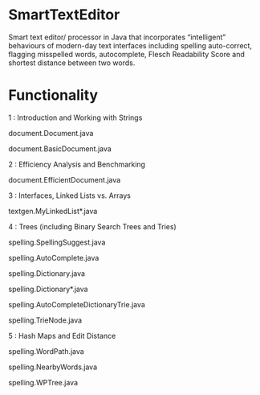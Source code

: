 # SmartTextEditor
Smart text editor/ processor in Java that incorporates “intelligent” behaviours of modern-day text interfaces including spelling auto-correct, flagging misspelled words, autocomplete, Flesch Readability Score and shortest distance between two words.
# Functionality

1 : Introduction and Working with Strings

document.Document.java

document.BasicDocument.java

2 : Efficiency Analysis and Benchmarking

document.EfficientDocument.java

3 : Interfaces, Linked Lists vs. Arrays

textgen.MyLinkedList*.java

4 : Trees (including Binary Search Trees and Tries)

spelling.SpellingSuggest.java

spelling.AutoComplete.java

spelling.Dictionary.java

spelling.Dictionary*.java

spelling.AutoCompleteDictionaryTrie.java

spelling.TrieNode.java

5 : Hash Maps and Edit Distance

spelling.WordPath.java

spelling.NearbyWords.java

spelling.WPTree.java
